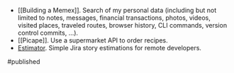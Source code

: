 - [[Building a Memex]]. Search of my personal data (including but not limited to notes, messages, financial transactions, photos, videos, visited places, traveled routes, browser history, CLI commands, version control commits, ...).
- [[Picape]]. Use a supermarket API to order recipes.
- [Estimator](https://adrian-philipp.com/post/learning-elixir-second-side-project-part1). Simple Jira story estimations for remote developers.


#published 
